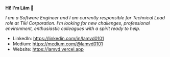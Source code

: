 **Hi! I'm Lâm 👋**

*I am a Software Engineer and I am currently responsible for Technical Lead role at Tiki Corporation. I’m looking for new challenges, professional environment, enthusiastic colleagues with a spirit ready to help.*

- LinkedIn: https://linkedin.com/in/lamvd0101
- Medium: https://medium.com/@lamvd0101
- Website: https://lamvd.vercel.app
